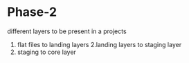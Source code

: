 # Phase-2
different layers to be present in a projects
1. flat files to landing layers
2.landing layers to staging layer
3. staging to core layer
